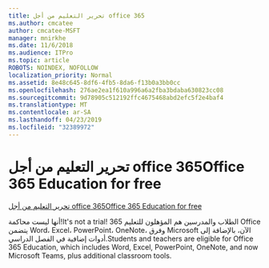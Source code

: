 ```yaml
---
title: تحرير التعليم من أجل office 365
ms.author: cmcatee
author: cmcatee-MSFT
manager: mnirkhe
ms.date: 11/6/2018
ms.audience: ITPro
ms.topic: article
ROBOTS: NOINDEX, NOFOLLOW
localization_priority: Normal
ms.assetid: 8e48c645-8df6-4fb5-8da6-f13b0a3bb0cc
ms.openlocfilehash: 276ae2ea1f610a996a6a2fba3bdaba630823cc08
ms.sourcegitcommit: 9d78905c512192ffc4675468abd2efc5f2e4baf4
ms.translationtype: MT
ms.contentlocale: ar-SA
ms.lasthandoff: 04/23/2019
ms.locfileid: "32389972"
---
```

# <a name="office-365-education-for-free"></a><span data-ttu-id="20ef5-102">تحرير التعليم من أجل office 365</span><span class="sxs-lookup"><span data-stu-id="20ef5-102">Office 365 Education for free</span></span>

[<span data-ttu-id="20ef5-103">تحرير التعليم من أجل office 365</span><span class="sxs-lookup"><span data-stu-id="20ef5-103">Office 365 Education for free</span></span>](https://products.office.com/student/office-in-education?ms.officeurl=students)
  
<span data-ttu-id="20ef5-104">أنها ليست محاكمة!</span><span class="sxs-lookup"><span data-stu-id="20ef5-104">It's not a trial!</span></span> <span data-ttu-id="20ef5-105">الطلاب والمدرسين هم المؤهلون للتعليم 365 Office يتضمن Word، Excel، PowerPoint، OneNote، وفرق Microsoft الآن، بالإضافة إلى أدوات إضافية في الفصل الدراسي.</span><span class="sxs-lookup"><span data-stu-id="20ef5-105">Students and teachers are eligible for Office 365 Education, which includes Word, Excel, PowerPoint, OneNote, and now Microsoft Teams, plus additional classroom tools.</span></span>
  

